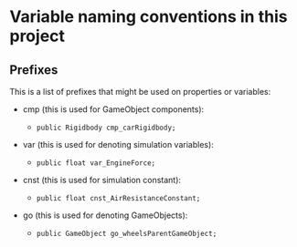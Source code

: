 # Variable naming conventions in this project

## Prefixes 

This is a list of prefixes that might be used on properties or variables:

- cmp (this is used for GameObject components): 
	- `public Rigidbody cmp_carRigidbody;`

- var (this is used for denoting simulation variables):
	- `public float var_EngineForce;`

- cnst (this is used for simulation constant):
	- `public float cnst_AirResistanceConstant;`

- go (this is used for denoting GameObjects): 
	- `public GameObject go_wheelsParentGameObject;`
